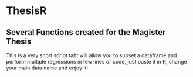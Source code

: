 # ThesisR
## Several Functions created for the Magister Thesis
This is a very short script taht will allow you to subset a dataframe and perform multiple regressions in few lines of code, just paste it in R, change your main data name and enjoy it!
